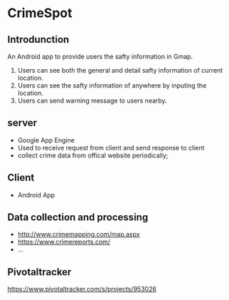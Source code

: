 CrimeSpot
========
Introdunction
--------------
An Android app to provide users the safty information in Gmap.

1. Users can see both the general and detail safty information of current location.
2. Users can see the safty information of anywhere by inputing the location.
3. Users can send warning message to users nearby.

server
------------------------
- Google App Engine
- Used to receive request from client and send response to client
- collect crime data from offical website periodically;

Client
---------
- Android App

Data collection and processing
--------------------------------
- http://www.crimemapping.com/map.aspx
- https://www.crimereports.com/
- ...

Pivotaltracker
------------------
https://www.pivotaltracker.com/s/projects/953026
